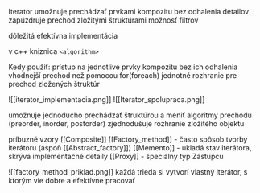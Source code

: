 Iterator
umožnuje prechádzať prvkami kompozitu bez odhalenia detailov
zapúzdruje prechod zložitými štruktúrami
možnosť filtrov

dôležitá efektívna implementácia

v c++ kniznica `<algorithm>`
	
Kedy použiť:
	prístup na jednotlivé prvky kompozitu bez ich odhalenia
	vhodnejší prechod než pomocou for(foreach)
	jednotné rozhranie pre prechod zložených štruktúr

![[iterator_implementacia.png]]
![[Iterator_spolupraca.png]]	

umožnuje jednoducho prechádzať štruktúrou a meniť algoritmy prechodu (preorder, inorder, postorder)
zjednodušuje rozhranie zložitého objektu
	
príbuzné vzory
[[Composite]]
[[Factory_method]] - často spôsob tvorby iterátoru
	(aspoň [[Abstract_factory]])
[[Memento]] - ukladá stav iterátora, skrýva implementačné detaily
[[Proxy]] - špeciálny typ Zástupcu


![[factory_method_priklad.png]]
každá trieda si vytvorí vlastný iterátor, s ktorým vie dobre a efektívne pracovať